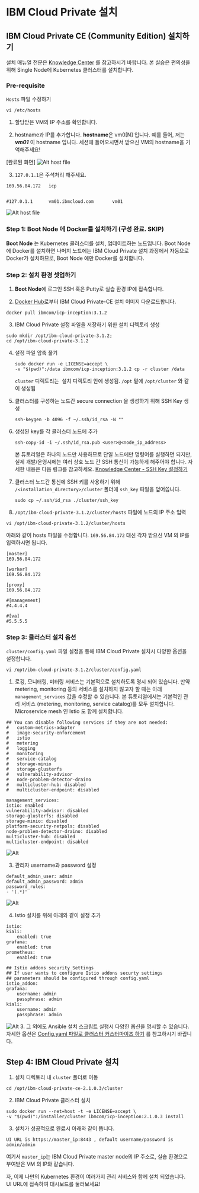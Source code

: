 # IBM Cloud Private 설치 

## IBM Cloud Private CE (Community Edition) 설치하기
설치 매뉴얼 전문은 [Knowledge Center](https://www.ibm.com/support/knowledgecenter/SSBS6K_2.1.0.3/installing/install_containers_CE.html) 를 참고하시기 바랍니다.
본 실습은 편의성을 위해 Single Node에 Kubernetes 클러스터를 설치합니다.


### Pre-requisite 
`Hosts` 파일 수정하기 
~~~
vi /etc/hosts
~~~

1. 할당받은 VM의 IP 주소를 확인합니다. 



2. hostname과 IP를 추가합니다. 
**hostname**은 vm0[N] 입니다. 예를 들어, 저는 _**vm01**_ 이 hostname 입니다. 
세션에 들어오시면서 받으신 VM의 hostname을 기억해주세요! 

[완료된 화면]
![Alt host file](./images/install-icp-1.png)

3. `127.0.1.1`은 주석처리 해주세요. 
```
169.56.84.172   icp


#127.0.1.1      vm01.ibmcloud.com       vm01
```
![Alt host file](./images/install-icp-2.png)

### Step 1: Boot Node 에 Docker를 설치하기 (구성 완료. SKIP)
**Boot Node** 는 Kubernetes 클러스터를 설치, 업데이트하는 노드입니다. 
Boot Node 에 Docker를 설치하면 나머지 노드에는 IBM Cloud Private 설치 과정에서 자동으로 Docker가 설치하므로, Boot Node 에만 Docker를 설치합니다. 


### Step 2: 설치 환경 셋업하기
1. **Boot Node**에 로그인
SSH 혹은 Putty로 실습 환경 IP에 접속합니다. 

2. [Docker Hub](https://hub.docker.com/r/ibmcom/icp-inception/)로부터 IBM Cloud Private-CE 설치 이미지 다운로드합니다.
```
docker pull ibmcom/icp-inception:3.1.2
```

3. IBM Cloud Private 설정 파일을 저장하기 위한 설치 디렉토리 생성
```
sudo mkdir /opt/ibm-cloud-private-3.1.2;
cd /opt/ibm-cloud-private-3.1.2
```
 
 4. 설정 파일 압축 풀기
    ```
    sudo docker run -e LICENSE=accept \
    -v "$(pwd)":/data ibmcom/icp-inception:3.1.2 cp -r cluster /data
    ```
    `cluster` 디렉토리는  설치 디렉토리 안에 생성됨. `/opt` 밑에 `/opt/cluster` 와 같이 생성됨


 5. 클러스터를 구성하는 노드간 secure connection 을 생성하기 위해 SSH Key 생성 
    ``` 
    ssh-keygen -b 4096 -f ~/.ssh/id_rsa -N ""
    ```
 
 6. 생성된 key를 각 클러스터 노드에 추가
    ```
    ssh-copy-id -i ~/.ssh/id_rsa.pub <user>@<node_ip_address>
    ```  

     본 튜토리얼은 하나의 노드만 사용하므로 단일 노드에만 명령어를 실행하면 되지만, 실제 개발/운영시에는 여러 상호 노드 간 SSH 통신이 가능하게 해주어야 합니다. 자세한 내용은 다음 링크를 참고하세요. [Knowledge Center - SSH Key 설정하기](https://www.ibm.com/support/knowledgecenter/SSBS6K_3.1.2/installing/ssh_keys.html)

7. 클러스터 노드간 통신에 SSH 키를 사용하기 위해 `/<installation_directory>/cluster` 폴더에 `ssh_key` 파일을 덮어씁니다. 
    ```
    sudo cp ~/.ssh/id_rsa ./cluster/ssh_key
    ``` 

 8. `/opt/ibm-cloud-private-3.1.2/cluster/hosts` 파일에 노드의 IP 주소 입력
 ```
 vi /opt/ibm-cloud-private-3.1.2/cluster/hosts
 ``` 

 아래와 같이 hosts 파일을 수정합니다. 
 `169.56.84.172` 대신 각자 받으신 VM 의 IP를 입력하시면 됩니다. 
 
```
[master]
169.56.84.172

[worker]
169.56.84.172

[proxy]
169.56.84.172

#[management]
#4.4.4.4

#[va]
#5.5.5.5
```


### Step 3: 클러스터 설치 옵션
`cluster/config.yaml` 파일 설정을 통해 IBM Cloud Private 설치시 다양한 옵션을 설정합니다.

```
vi /opt/ibm-cloud-private-3.1.2/cluster/config.yaml
```

1. 로깅, 모니터링, 미터링 서비스는 기본적으로 설치하도록 명시 되어 있습니다. 만약 metering, monitoring 등의 서비스를 설치하지 않고자 할 때는 아래 `management_services` 값을 수정할 수 있습니다. 본 튜토리얼에서는 기본적인 관리 서비스 (metering, monitoring, service catalog)를 모두 설치합니다. Microservice mesh 인 Istio 도 함께 설치합니다.
  
```
## You can disable following services if they are not needed:
#   custom-metrics-adapter
#   image-security-enforcement
#   istio
#   metering
#   logging
#   monitoring
#   service-catalog
#   storage-minio
#   storage-glusterfs
#   vulnerability-advisor
#   node-problem-detector-draino
#   multicluster-hub: disabled
#   multicluster-endpoint: disabled

management_services:
istio: enabled
vulnerability-advisor: disabled
storage-glusterfs: disabled
storage-minio: disabled
platform-security-netpols: disabled
node-problem-detector-draino: disabled
multicluster-hub: disabled
multicluster-endpoint: disabled
```
![Alt](./images/install-icp-3.png)

3. 관리자 username과 password 설정 
```
default_admin_user: admin
default_admin_password: admin
password_rules:
- '(.*)'
```
![Alt](./images/install-icp-4.png)

4. Istio 설치를 위해 아래와 같이 설정 추가 
```
istio:
kiali:
    enabled: true
grafana:
    enabled: true
prometheus:
    enabled: true

## Istio addons security Settings
## If user wants to configure Istio addons securty settings
## parameters should be configured through config.yaml
istio_addon:
grafana:
    username: admin
    passphrase: admin
kiali:
    username: admin
    passphrase: admin
```
![Alt](./images/install-icp-5.png)
3. 그 외에도 Ansible 설치 스크립트 실행시 다양한 옵션을 명시할 수 있습니다. 자세한 옵션은 [Config.yaml 파일로 클러스터 커스터마이즈 하기](https://www.ibm.com/support/knowledgecenter/en/SSBS6K_3.1.2/installing/config_yaml.html) 를 참고하시기 바랍니다. 
 <!--https://asciinema.org/a/ycmWE0uQ06tQXZUA9yTU0eH4H-->


## Step 4: IBM Cloud Private 설치 
1. 설치 디렉토리 내 `cluster` 폴더로 이동 
```
cd /opt/ibm-cloud-private-ce-2.1.0.3/cluster
```
2. IBM Cloud Private 클러스터 설치 
```
sudo docker run --net=host -t -e LICENSE=accept \
-v "$(pwd)":/installer/cluster ibmcom/icp-inception:2.1.0.3 install
```

3. 설치가 성공적으로 완료시 아래와 같이 뜹니다. 
```
UI URL is https://master_ip:8443 , default username/password is admin/admin
```

여기서 `master_ip`는 IBM Cloud Private master node의 IP 주소로, 실습 환경으로 부여받은 VM 의 IP와 같습니다. 

자, 이제 나만의 Kubernetes 환경이 여러가지 관리 서비스와 함께 설치 되었습니다. 
UI URL에 접속하여 대시보드를 둘러보세요!

